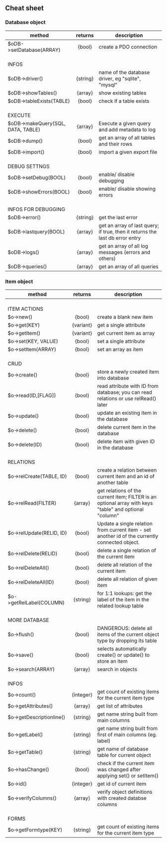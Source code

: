 ## Cheat sheet

### Database object

| method                          | returns   | description
|---                              |:---:      |---
| $oDB->setDatabase(ARRAY)    | {bool}    | create a PDO connection
| <br>INFOS
| $oDB->driver()              | {string}  | name of the database driver, eg "sqlite", "mysql"
| $oDB->showTables()          | {array}   | show existing tables
| $oDB->tableExists(TABLE)    | {bool}    | check if a table exists
| <br>EXECUTE
| $oDB->makeQuery(SQL, DATA, TABLE) | {array}   | Execute a given query and add metadata to log
| $oDB->dump()                | {bool}    | get an array of all tables and their rows
| $oDB->import()              | {bool}    | import a given export file
| <br>DEBUG SETTNGS
| $oDB->setDebug(BOOL)        | {bool}    | enable/ disable debugging
| $oDB->showErrors(BOOL)      | {bool}    | enable/ disable showing errors
| <br>INFOS FOR DEBUGGING
| $oDB->error()               | {string}  | get the last error
| $oDB->lastquery(BOOL)       | {array}   | get an array of last query; if true, then it returns the last db error entry
| $oDB->logs()                | {array}   | get an array of all log messages (errors and others)
| $oDB->queries()             | {array}   | get an array of all queries

### Item object

| method                          | returns   | description
|---                              |:---:      |---
| <br>ITEM ACTIONS
| $o->new()                   | {bool}    | create a blank new item
| $o->get(KEY)                | {variant} | get a single attribute
| $o->getItem()               | {variant} | get current item as array
| $o->set(KEY, VALUE)         | {bool}    | set a single attribute
| $o->setItem(ARRAY)          | {bool}    | set an array as item
| <br>CRUD
| $o->create()                | {bool}    | store a newly created item into database
| $o->read(ID,[FLAG])         | {bool}    | read attribute with ID from database; you can read relations or use relRead() later
| $o->update()                | {bool}    | update an existing item in the database
| $o->delete()                | {bool}    | delete current item in the database
| $o->delete(ID)              | {bool}    | delete item with given ID in the database
| <br>RELATIONS
| $o->relCreate(TABLE, ID)    | {bool}    | create a relation between current item and an id of another table
| $o->relRead(FILTER)         | {array}   | get relations of the current item; FILTER is an optional array with keys "table" and optional "column"
| $o->relUpdate(RELID, ID)    | {bool}    | Update a single relation from current item - set another id of the currently connected object.
| $o->relDelete(RELID)        | {bool}    | delete a single relation of the current item 
| $o->relDeleteAll()          | {bool}    | delete all relation of the current item 
| $o->relDeleteAll(ID)        | {bool}    | delete all relation of given item 
| $o->getRelLabel(COLUMN)     | {string}  | for 1:1 lookups: get the label of the item in the related lookup table
| <br>MORE DATABASE
| $o->flush()                 | {bool}    | DANGEROUS: delete all items of the current object type by dropping its table
| $o->save()                  | {bool}    | selects automatically create() or update() to store an item
| $o->search(ARRAY)           | {array}   | search in objects
| <br>INFOS
| $o->count()                 | {integer} | get count of existing items for the current item type
| $o->getAttributes()         | {array}   | get list of attributes
| $o->getDescriptionline()    | {string}  | get name string built from main columns
| $o->getLabel()              | {string}  | get name string built from first of main columns (eg. label)
| $o->getTable()              | {string}  | get name of database table for current object
| $o->hasChange()             | {bool}    | check if the current item was changed after applying set() or setItem()
| $o->id()                    | {integer} | get id of current item
| $o->verifyColumns()         | {array}   | verify object definitions with created databse columns
| <br>FORMS
| $o->getFormtype(KEY)        | {string}  | get count of existing items for the current item type

